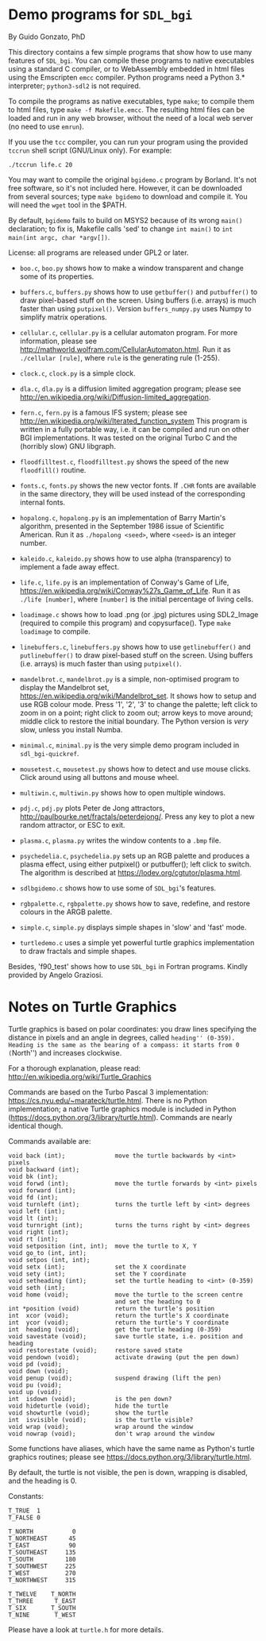 # Demo programs for `SDL_bgi`

By Guido Gonzato, PhD

This directory contains a few simple programs that show how to use
many features of `SDL_bgi`. You can compile these programs to native
executables using a standard C compiler, or to WebAssembly embedded in
html files using the Emscripten `emcc` compiler. Python programs need
a Python 3.* interpreter; `python3-sdl2` is not required.

To compile the programs as native executables, type `make`; to compile
them to html files, type `make -f Makefile.emcc`. The resulting
html files can be loaded and run in any web browser, without the need
of a local web server (no need to use `emrun`).

If you use the `tcc` compiler, you can run your program using the
provided `tccrun` shell script (GNU/Linux only). For example:

    ./tccrun life.c 20

You may want to compile the original `bgidemo.c` program by Borland.
It's not free software, so it's not included here. However, it can be
downloaded from several sources; type `make bgidemo` to download and
compile it. You will need the `wget` tool in the $PATH.

By default, `bgidemo` fails to build on MSYS2 because of its wrong
`main()` declaration; to fix is, Makefile calls 'sed' to change `int
main()` to `int main(int argc, char *argv[])`.

License: all programs are released under GPL2 or later.

- `boo.c`, `boo.py` shows how to make a window transparent and change
some of its properties.

- `buffers.c`, `buffers.py` shows how to use `getbuffer()` and
`putbuffer()` to draw pixel-based stuff on the screen. Using buffers
(i.e. arrays) is much faster than using `putpixel()`. Version
`buffers_numpy.py` uses Numpy to simplify matrix operations.

- `cellular.c`, `cellular.py` is a cellular automaton program. For
more information, please see
<http://mathworld.wolfram.com/CellularAutomaton.html>. Run
it as `./cellular [rule]`, where `rule` is the generating rule (1-255).

- `clock.c`, `clock.py` is a simple clock.

- `dla.c`, `dla.py` is a diffusion limited aggregation program; please
see
<http://en.wikipedia.org/wiki/Diffusion-limited_aggregation>.

- `fern.c`, `fern.py` is a famous IFS system; please see
<http://en.wikipedia.org/wiki/Iterated_function_system> This program is
written in a fully portable way, i.e. it can be compiled and run on
other BGI implementations. It was tested on the original Turbo C and
the (horribly slow) GNU libgraph.

- `floodfilltest.c`, `floodfilltest.py` shows the speed of the new
`floodfill()` routine.

- `fonts.c`, `fonts.py` shows the new vector fonts. If `.CHR` fonts
are available in the same directory, they will be used instead of the
corresponding internal fonts.

- `hopalong.c`, `hopalong.py` is an implementation of Barry Martin's
algorithm, presented in the September 1986 issue of Scientific American.
Run it as `./hopalong <seed>`, where `<seed>` is an integer number.

- `kaleido.c`, `kaleido.py`  shows how to use alpha (transparency) to
implement a fade away effect.

- `life.c`, `life.py`  is an implementation of Conway's Game of Life,
<https://en.wikipedia.org/wiki/Conway%27s_Game_of_Life>. Run it as
`./life [number]`, where `[number]` is the initial percentage of living
cells.

- `loadimage.c` shows how to load .png (or .jpg) pictures using 
SDL2_Image (required to compile this program) and copysurface().
Type `make loadimage` to compile.

- `linebuffers.c`, `linebuffers.py` shows how to use `getlinebuffer()`
and `putlinebuffer()` to draw pixel-based stuff on the screen. Using
buffers (i.e. arrays) is much faster than using `putpixel()`.

- `mandelbrot.c`, `mandelbrot.py` is a simple, non-optimised program
to display the Mandelbrot set,
<https://en.wikipedia.org/wiki/Mandelbrot_set>. It shows how to setup
and use RGB colour mode. Press '1', '2', '3' to change the palette;
left click to zoom in on a point; right click to zoom out; arrow keys
to move around; middle click to restore the initial boundary.
The Python version is *very* slow, unless you install Numba.

- `minimal.c`, `minimal.py` is the very simple demo program included
in `sdl_bgi-quickref`.

- `mousetest.c`, `mousetest.py` shows how to detect and use mouse
clicks. Click around using all buttons and mouse wheel.

- `multiwin.c`, `multiwin.py` shows how to open multiple windows.

- `pdj.c`, `pdj.py` plots Peter de Jong attractors,
<http://paulbourke.net/fractals/peterdejong/>. Press any key to plot a
new random attractor, or ESC to exit.

- `plasma.c`, `plasma.py` writes the window contents to a `.bmp` file.

- `psychedelia.c`, `psychedelia.py` sets up an RGB palette and
produces a plasma effect, using either putpixel() or putbuffer(); left
click to switch. The algorithm is described at
<https://lodev.org/cgtutor/plasma.html>.

- `sdlbgidemo.c` shows how to use some of `SDL_bgi`'s features.

- `rgbpalette.c`, `rgbpalette.py` shows how to save, redefine, and
restore colours in the ARGB palette.

- `simple.c`, `simple.py` displays simple shapes in 'slow' and 'fast'
mode.

- `turtledemo.c` uses a simple yet powerful turtle graphics
implementation to draw fractals and simple shapes.

Besides, 'f90_test' shows how to use `SDL_bgi` in Fortran programs.
Kindly provided by Angelo Graziosi.


# Notes on Turtle Graphics

Turtle graphics is based on polar coordinates: you draw lines
specifying the distance in pixels and an angle in degrees, called
``heading'' (0-359). Heading is the same as the bearing of a compass: it
starts from 0 (``North'') and increases clockwise.

For a thorough explanation, please read:
<http://en.wikipedia.org/wiki/Turtle_Graphics>

Commands are based on the Turbo Pascal 3 implementation:
<https://cs.nyu.edu/~marateck/turtle.html>. There is no Python
implementation; a native Turtle graphics module is included in
Python (<https://docs.python.org/3/library/turtle.html>). Commands are
nearly identical though.

Commands available are:

````
void back (int);              move the turtle backwards by <int> pixels
void backward (int);
void bk (int);
void forwd (int);             move the turtle forwards by <int> pixels
void forward (int);
void fd (int);
void turnleft (int);          turns the turtle left by <int> degrees
void left (int);
void lt (int);
void turnright (int);         turns the turns right by <int> degrees
void right (int);
void rt (int);
void setposition (int, int);  move the turtle to X, Y
void go_to (int, int);
void setpos (int, int);
void setx (int);              set the X coordinate
void sety (int);              set the Y coordinate
void setheading (int);        set the turtle heading to <int> (0-359)
void seth (int);
void home (void);             move the turtle to the screen centre
                              and set the heading to 0
int *position (void)          return the turtle's position
int  xcor (void);             return the turtle's X coordinate
int  ycor (void);             return the turtle's Y coordinate
int  heading (void);          get the turtle heading (0-359)
void savestate (void);        save turtle state, i.e. position and heading
void restorestate (void);     restore saved state
void pendown (void);          activate drawing (put the pen down)
void pd (void);
void down (void);
void penup (void);            suspend drawing (lift the pen)
void pu (void);
void up (void);
int  isdown (void);           is the pen down?
void hideturtle (void);       hide the turtle
void showturtle (void);       show the turtle
int  isvisible (void);        is the turtle visible?
void wrap (void);             wrap around the window
void nowrap (void);           don't wrap around the window
````

Some functions have aliases, which have the same name as Python's
turtle graphics routines; please see
<https://docs.python.org/3/library/turtle.html>.

By default, the turtle is not visible, the pen is down, wrapping is
disabled, and the heading is 0.

Constants:

````
T_TRUE  1
T_FALSE 0

T_NORTH           0
T_NORTHEAST      45
T_EAST           90
T_SOUTHEAST     135
T_SOUTH         180
T_SOUTHWEST     225
T_WEST          270
T_NORTHWEST     315

T_TWELVE    T_NORTH
T_THREE      T_EAST
T_SIX       T_SOUTH
T_NINE       T_WEST
````

Please have a look at `turtle.h` for more details.
